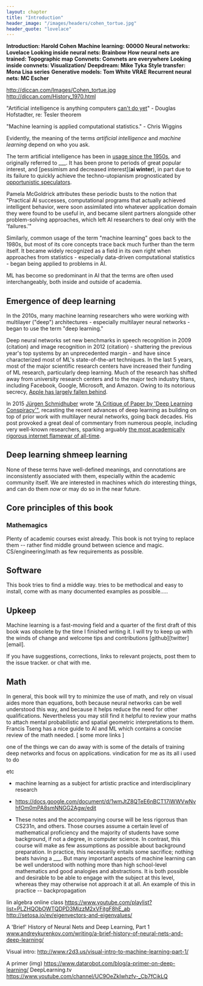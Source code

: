 ```yaml
---
layout: chapter
title: "Introduction"
header_image: "/images/headers/cohen_tortue.jpg"
header_quote: "lovelace"
---
```


**Introduction: Harold Cohen**
**Machine learning: 00000**
**Neural networks: Lovelace**
**Looking inside neural nets: Brainbow**
**How neural nets are trained: Topographic map**
**Convnets: Convnets are everywhere**
**Looking inside convnets: Visualization/**
**Deepdream: Mike Tyka**
**Style transfer: Mona Lisa series**
**Generative models: Tom White VRAE**
**Recurrent neural nets: MC Escher**



http://diccan.com/Images/Cohen_tortue.jpg
http://diccan.com/History_1970.html


\"Artificial intelligence is anything computers [can\'t do yet](https://en.wikipedia.org/wiki/AI_effect)\" - Douglas Hofstadter, re: Tesler theorem 

\"Machine learning is applied computational statistics.\" - Chris Wiggins

Evidently, the meaning of the terms _artificial intelligence_ and _machine learning_ depend on who you ask.
	
The term artificial intelligence has been in [usage since the 1950s](https://en.wikipedia.org/wiki/History_of_artificial_intelligence), and originally referred to ___. It has been prone to periods of great popular interest, and [pessimism and decreased interest](__ai winter__), in part due to its failure to quickly achieve the techno-utopianism prognosticated by [opportunistic speculators](https://en.wikipedia.org/wiki/The_Singularity_Is_Near).

Pamela McGoldrick attributes these periodic busts to the notion that \"Practical AI successes, computational programs that actually achieved intelligent behavior, were soon assimilated into whatever application domain they were found to be useful in, and became silent partners alongside other problem-solving approaches, which left AI researchers to deal only with the \'failures.\'\" 

Similarly, common usage of the term \"machine learning\" goes back to the 1980s, but most of its core concepts trace back much further than the term itself. It became widely recognized as a field in its own right when approaches from statistics - especially data-driven computational statistics - began being applied to problems in AI.

ML has become so predominant in AI that the terms are often used interchangeably, both inside and outside of academia.

## Emergence of deep learning

In the 2010s, many machine learning researchers who were working with multilayer (\"deep\") architectures - especially multilayer neural networks - began to use the term \"deep learning.\" 

Deep neural networks set new benchmarks in speech recognition in 2009 (citation) and image recognition in 2012 (citation) - shattering the previous year\'s top systems by an unprecedented margin - and have since characterized most of ML\'s state-of-the-art techniques. In the last 5 years, most of the major scientific research centers have increased their funding of ML research, particularly deep learning. Much of the research has shifted away from university research centers and to the major tech industry titans, including Facebook, Google, Microsoft, and Amazon. Owing to its notorious secrecy, [Apple has largely fallen behind](http://www.bloomberg.com/news/articles/2015-10-29/apple-s-secrecy-hurts-its-ai-software-development).

In 2015 [Jürgen Schmidhuber](http://people.idsia.ch/~juergen/) wrote [\"A
Critique of Paper by \'Deep Learning Conspiracy\'\"](http://people.idsia.ch/~juergen/deep-learning-conspiracy.html), recasting the recent advances of deep learning as building on top of prior work with multilayer neural networks, going back decades. His post provoked a great deal of commentary from numerous people, including very well-known researchers, sparking arguably [the most academically rigorous internet flamewar of all-time](https://plus.google.com/100849856540000067209/posts/9BDtGwCDL7D).

## Deep learning shmeep learning

None of these terms have well-defined meanings, and connotations are inconsistently associated with them, especially within the academic community itself. We are interested in machines which _do_ interesting things, and can do them _now_ or may do so in the near future.

## Core principles of this book

### Mathemagics

Plenty of academic courses exist already.
This book is not trying to replace them -- rather find middle ground between science and magic.
CS/engineering/math as few requirements as possible.


## Software 

This book tries to find a middle way.  tries to be methodical and easy to install, come with as many documented examples as possible.....


## Upkeep

Machine learning is a fast-moving field and a quarter of the first draft of this book was obsolete by the time I finished writing it. I will try to keep up with the winds of change and welcome tips and contributions [github][twitter][email].

If you have suggestions, corrections, links to relevant projects, post them to the issue tracker. or chat with me.


## Math

In general, this book will try to minimize the use of math, and rely on visual aides more than equations, both because neural networks can be well understood this way, and because it helps reduce the need for other qualifications. Nevertheless you may still find it helpful to review your maths to attach mental probabilistic and spatial geometric interpretations to them.
Francis Tseng has a nice guide to AI and ML which contains a concise review of the math needed. [ some more links ]

one of the things we can do away with is some of the details of training deep networks and focus on applications. vindication for me as its all i used to do


etc
 - machine learning as a subject for artistic practice and interdisciplinary research
 - https://docs.google.com/document/d/1wmJtZ8QTeE6nBCT17iWWVwNvhfOm0mPA8smNNGG2Agw/edit

 - These notes and the accompanying course will be less rigorous than CS231n, and others. Those courses assume a certain level of mathematical proficiency and the majority of students have some background, if not a degree, in computer science.
In contrast, this course will make as few assumptions as possible about background preparation. In practice, this necessarily entails some sacrifice; nothing beats having a ___. But many important aspects of machine learning can be well understood with nothing more than high school-level mathematics and good analogies and abstractions. It is both possible and desirable to be able to engage with the subject at this level, whereas they may otherwise not approach it at all. An example of this in practice -- backpropagation


lin algebra online class https://www.youtube.com/playlist?list=PLZHQObOWTQDPD3MizzM2xVFitgF8hE_ab
http://setosa.io/ev/eigenvectors-and-eigenvalues/

A 'Brief' History of Neural Nets and Deep Learning, Part 1 www.andreykurenkov.com/writing/a-brief-history-of-neural-nets-and-deep-learning/

Visual intro:
http://www.r2d3.us/visual-intro-to-machine-learning-part-1/

A primer (img) https://www.datarobot.com/blog/a-primer-on-deep-learning/
DeepLearning.tv
https://www.youtube.com/channel/UC9OeZkIwhzfv-_Cb7fCikLQ